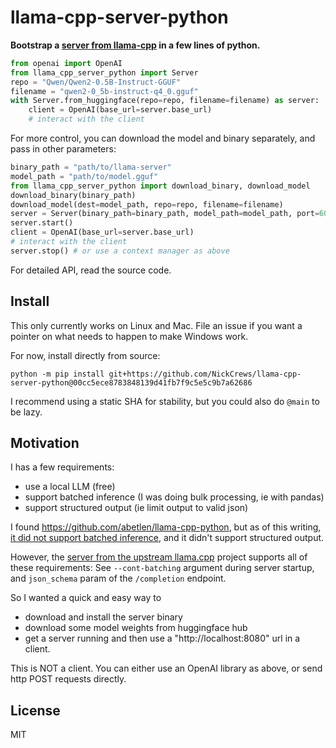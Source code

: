 # llama-cpp-server-python

**Bootstrap a [server from llama-cpp](https://github.com/ggerganov/llama.cpp/tree/master/examples/server) in a few lines of python.**

```python
from openai import OpenAI
from llama_cpp_server_python import Server
repo = "Qwen/Qwen2-0.5B-Instruct-GGUF"
filename = "qwen2-0_5b-instruct-q4_0.gguf"
with Server.from_huggingface(repo=repo, filename=filename) as server:
    client = OpenAI(base_url=server.base_url)
    # interact with the client
```

For more control, you can download the model and binary separately,
and pass in other parameters:

```python
binary_path = "path/to/llama-server"
model_path = "path/to/model.gguf"
from llama_cpp_server_python import download_binary, download_model
download_binary(binary_path)
download_model(dest=model_path, repo=repo, filename=filename)
server = Server(binary_path=binary_path, model_path=model_path, port=6000, ctx_size=1024)
server.start()
client = OpenAI(base_url=server.base_url)
# interact with the client
server.stop() # or use a context manager as above
```

For detailed API, read the source code.

## Install

This only currently works on Linux and Mac. File an issue if you want a pointer on
what needs to happen to make Windows work.

For now, install directly from source:

`python -m pip install git+https://github.com/NickCrews/llama-cpp-server-python@00cc5ece8783848139d41fb7f9c5e5c9b7a62686`

I recommend using a static SHA for stability, but you could also do `@main` to be lazy.

## Motivation

I has a few requirements:

- use a local LLM (free)
- support batched inference (I was doing bulk processing, ie with pandas)
- support structured output (ie limit output to valid json)

I found https://github.com/abetlen/llama-cpp-python, but as of this writing,
[it did not support batched inference](https://github.com/abetlen/llama-cpp-python/issues/771),
and it didn't support structured output.

However, the [server from the upstream llama.cpp](https://github.com/ggerganov/llama.cpp/tree/master/examples/server)
project supports all of these requirements:
See `--cont-batching` argument during server startup,
and `json_schema` param of the `/completion` endpoint.

So I wanted a quick and easy way to

- download and install the server binary
- download some model weights from huggingface hub
- get a server running and then use a "http://localhost:8080" url in a client.

This is NOT a client. You can either use an OpenAI library as above,
or send http POST requests directly.

## License

MIT